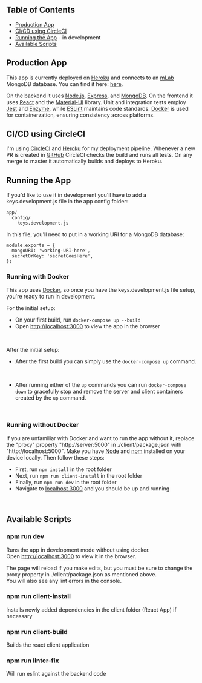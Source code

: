 ## Table of Contents

- [Production App](#production-app)
- [CI/CD using CircleCI](#ci/cd-using-circleci)
- [Running the App](#running-the-app) - in development
- [Available Scripts](#available-scripts)

## Production App

This app is currently deployed on [Heroku](https://heroku.com/) and connects to an [mLab](https://mlab.com/) MongoDB database.  You can find it here: [here](https://secure-caverns-23669.herokuapp.com/).

On the backend it uses [Node.js](https://nodejs.org/en/), [Express](https://expressjs.com/), and [MongoDB](https://www.mongodb.com/).  On the frontend it uses [React](https://reactjs.org/) and the [Material-UI](https://material-ui.com/) library.  Unit and integration tests employ [Jest](https://jestjs.io/en/) and [Enzyme](https://airbnb.io/enzyme/), while [ESLint](https://eslint.org/) maintains code standards.  [Docker](https://www.docker.com/) is used for containerzation, ensuring consistency across platforms.


## CI/CD using CircleCI

I'm using [CircleCI](https://circleci.com/) and [Heroku](https://heroku.com/) for my deployment pipeline.  Whenever a new PR is created in [GitHub](https://github.com/) CircleCI checks the build and runs all tests.  On any merge to master it automatically builds and deploys to Heroku.


## Running the App

If you'd like to use it in development you'll have to add a keys.development.js file in the app config folder:

```
app/
  config/
    keys.development.js
```

In this file, you'll need to put in a working URI for a MongoDB database:

```
module.exports = {
  mongoURI: 'working-URI-here',
  secretOrKey: 'secretGoesHere',
};
```

### Running with Docker
This app uses [Docker](https://www.docker.com/), so once you have the keys.development.js file setup, you're ready to run in development.

For the initial setup:<br>
- On your first build, run `docker-compose up --build`
- Open [http://localhost:3000](http://localhost:3000) to view the app in the browser<br>
<br>

After the initial setup:<br>
- After the first build you can simply use the `docker-compose up` command.<br>
<br>

- After running either of the `up` commands you can run `docker-compose down` to gracefully stop and remove the server and client containers created by the `up` command.<br>
<br>

### Running without Docker
If you are unfamiliar with Docker and want to run the app without it, replace the "proxy" property "http://server:5000" in ./client/package.json with "http://localhost:5000".  Make you have [Node](https://nodejs.org/en/download/) and [npm](https://www.npmjs.com/) installed on your device locally.  Then follow these steps:<br>
- First, run `npm install` in the root folder
- Next, run `npm run client-install` in the root folder
- Finally, run `npm run dev` in the root folder
- Navigate to [localhost 3000](http://localhost:3000) and you should be up and running<br>
<br>

## Available Scripts

### npm run dev

Runs the app in development mode without using docker.<br>
Open [http://localhost:3000](http://localhost:3000) to view it in the browser.

The page will reload if you make edits, but you must be sure to change the proxy property in ./client/package.json as mentioned above.<br>
You will also see any lint errors in the console.

### npm run client-install

Installs newly added dependencies in the client folder (React App) if necessary

### npm run client-build

Builds the react client application

### npm run linter-fix

Will run eslint against the backend code
